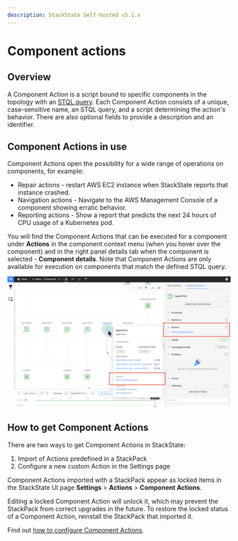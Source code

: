 ```yaml
---
description: StackState Self-hosted v5.1.x 
---
```


# Component actions

## Overview

A Component Action is a script bound to specific components in the topology with an [STQL query](../../develop/reference/stql_reference.md). Each Component Action consists of a unique, case-sensitive name, an STQL query, and a script determining the action's behavior. There are also optional fields to provide a description and an identifier.

## Component Actions in use

Component Actions open the possibility for a wide range of operations on components, for example:

* Repair actions - restart AWS EC2 instance when StackState reports that instance crashed.
* Navigation actions - Navigate to the AWS Management Console of a component showing erratic behavior.
* Reporting actions - Show a report that predicts the next 24 hours of CPU usage of a Kubernetes pod.

You will find the Component Actions that can be executed for a component under **Actions** in the component context menu (when you hover over the component) and in the right panel details tab when the component is selected - **Component details**. Note that Component Actions are only available for execution on components that match the defined STQL query. 

![Component Actions](../../.gitbook/assets/v51_actions.png)

## How to get Component Actions

There are two ways to get Component Actions in StackState:

1. Import of Actions predefined in a StackPack
2. Configure a new custom Action in the Settings page

Component Actions imported with a StackPack appear as locked items in the StackState UI page **Settings** &gt; **Actions** &gt; **Component Actions**. 

Editing a locked Component Action will unlock it, which may prevent the StackPack from correct upgrades in the future. To restore the locked status of a Component Action, reinstall the StackPack that imported it.

Find out [how to configure Component Actions](../../develop/developer-guides/custom-functions/component-actions.md).


